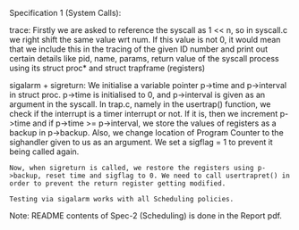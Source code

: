 Specification 1 (System Calls):

trace:
    Firstly we are asked to reference the syscall as 1 << n, so in syscall.c we right shift the same value wrt num.
    If this value is not 0, it would mean that we include this in the tracing of the given ID number and print out certain details like pid, name, params, return value of the syscall process using its struct proc* and struct trapframe (registers)

sigalarm + sigreturn:
    We initialise a variable pointer p->time and p->interval in struct proc.
    p->time is initialised to 0, and p->interval is given as an argument in the syscall.
    In trap.c, namely in the usertrap() function, we check if the interrupt is a timer interrupt or not. If it is, then we increment p->time and if p->time >= p->interval, we store the values of registers as a backup in p->backup.
    Also, we change location of Program Counter to the sighandler given to us as an argument.
    We set a sigflag = 1 to prevent it being called again.

    Now, when sigreturn is called, we restore the registers using p->backup, reset time and sigflag to 0. We need to call usertrapret() in order to prevent the return register getting modified.

    Testing via sigalarm works with all Scheduling policies.

Note: README contents of Spec-2 (Scheduling) is done in the Report pdf.